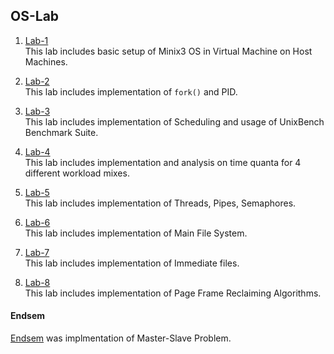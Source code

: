 ## OS-Lab

1. [Lab-1](https://github.com/rishitsaiya/CS314-OS-Lab/tree/main/Lab-1) <br>
This lab includes basic setup of Minix3 OS in Virtual Machine on Host Machines.

2. [Lab-2](https://github.com/rishitsaiya/CS314-OS-Lab/tree/main/Lab-2) <br>
This lab includes implementation of `fork()` and PID.

3. [Lab-3](https://github.com/rishitsaiya/CS314-OS-Lab/tree/main/Lab-3) <br>
This lab includes implementation of Scheduling and usage of UnixBench Benchmark Suite.

4. [Lab-4](https://github.com/rishitsaiya/CS314-OS-Lab/tree/main/Lab-4) <br>
This lab includes implementation and analysis on time quanta for 4 different workload mixes.

5. [Lab-5](https://github.com/rishitsaiya/CS314-OS-Lab/tree/main/Lab-5) <br>
This lab includes implementation of Threads, Pipes, Semaphores.

6. [Lab-6](https://github.com/rishitsaiya/CS314-OS-Lab/tree/main/Lab-6) <br>
This lab includes implementation of Main File System.

7. [Lab-7](https://github.com/rishitsaiya/CS314-OS-Lab/tree/main/Lab-7) <br>
This lab includes implementation of Immediate files.

8. [Lab-8](https://github.com/rishitsaiya/CS314-OS-Lab/tree/main/Lab-8) <br>
This lab includes implementation of Page Frame Reclaiming Algorithms.

#### Endsem
[Endsem](https://github.com/rishitsaiya/CS314-OS-Lab/tree/main/Endsems) was implmentation of Master-Slave Problem.
